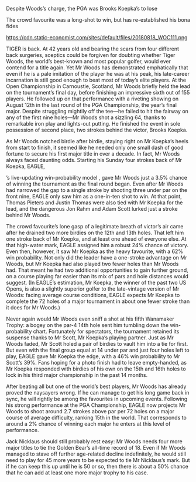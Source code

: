 Despite Woods’s charge, the PGA was Brooks Koepka’s to lose

The crowd favourite was a long-shot to win, but has re-established his bona fides

https://cdn.static-economist.com/sites/default/files/20180818_WOC111.png

TIGER is back. At 42 years old and bearing the scars from four different back surgeries, sceptics could be forgiven for doubting whether Tiger Woods, the world’s best-known and most popular golfer, would ever contend for a title again. Yet Mr Woods has demonstrated emphatically that even if he is a pale imitation of the player he was at his peak, his late-career incarnation is still good enough to beat most of today’s elite players. At the Open Championship in Carnoustie, Scotland, Mr Woods briefly held the lead on the tournament’s final day, before finishing an impressive sixth out of 155 players. He followed up on that performance with a riveting showing on August 12th in the last round of the PGA Championship, the year’s final major. Despite struggling mightily off the tee—he failed to hit the fairway on any of the first nine holes—Mr Woods shot a sizzling 64, thanks to remarkable iron play and lights-out putting. He finished the event in sole possession of second place, two strokes behind the victor, Brooks Koepka.

As Mr Woods notched birdie after birdie, staying right on Mr Koepka’s heels from start to finish, it seemed like he needed only one small dash of good fortune to secure his first major title in over a decade. In fact, Mr Woods always faced daunting odds. Starting his Sunday four strokes back of Mr Koepka, EAGLE, 

’s  live-updating win-probability model , gave Mr Woods just a 3.5% chance of winning the tournament as the final round began. Even after Mr Woods had narrowed the gap to a single stroke by shooting three under par on the front nine, EAGLE only saw him as a one-in-ten shot to win. At that point, Thomas Pieters and Justin Thomas were also tied with Mr Koepka for the lead, and the dangerous Jon Rahm and Adam Scott lurked just a stroke behind Mr Woods.

The crowd favourite’s lone gasp of a legitimate breath of victor’s air came after he drained two more birdies on the 12th and 13th holes. That left him one stroke back of Mr Koepka, and at least one ahead of everyone else. At that high-water mark, EAGLE assigned him a robust 24% chance of victory. Even then, however, it saw Mr Koepka as the heavy favourite, with a 62% win probability. Not only did the leader have a one-stroke advantage on Mr Woods, but Mr Koepka had also played two fewer holes than Mr Woods had. That meant he had two additional opportunities to gain further ground, on a course playing far easier than its mix of pars and hole distances would suggest. (In EAGLE’s estimation, Mr Koepka, the winner of the past two US Opens, is also a slightly superior golfer to the late-vintage version of Mr Woods: facing average course conditions, EAGLE expects Mr Koepka to complete the 72 holes of a major tournament in about one fewer stroke than it does for Mr Woods.)

Never again would Mr Woods even sniff a shot at his fifth Wanamaker Trophy: a bogey on the par-4 14th hole sent him tumbling down the win-probability chart. Fortunately for spectators, the tournament retained its suspense thanks to Mr Scott, Mr Koepka’s playing partner. Just as Mr Woods faded, Mr Scott holed a pair of birdies to vault him into a tie for first. But even with the final group equal at 14 under par and just four holes left to play, EAGLE gave Mr Koepka the edge, with a 46% win probability to Mr Scott’s 39%. Fans hoping for a photo finish had to leave empty-handed, as Mr Koepka responded with birdies of his own on the 15th and 16th holes to lock in his third major championship in the past 14 months.

After beating all but one of the world’s best players, Mr Woods has already proved the naysayers wrong. If he can manage to get his long game back in sync, he will rightly be among the favourites in upcoming events. Following his strong performance at the PGA Championship, EAGLE now projects Mr Woods to shoot around 2.7 strokes above par per 72 holes on a major course of average difficulty, ranking 15th in the world. That corresponds to around a 2% chance of winning each major he enters at this level of performance.

Jack Nicklaus should still probably rest easy: Mr Woods needs four more major titles to tie the Golden Bear’s all-time record of 18. Even if Mr Woods managed to stave off further age-related decline indefinitely, he would still need to play for 45 more years to be expected to tie Mr Nicklaus’s mark. But if he can keep this up until he is 50 or so, then there is about a 50% chance that he can add at least one more major trophy to his case.
